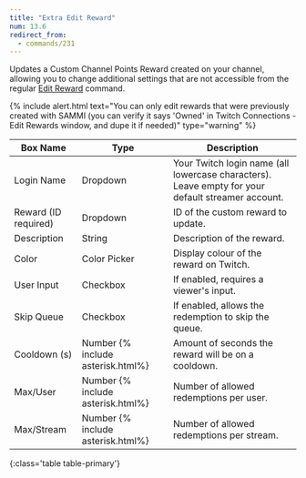 ```yaml
---
title: "Extra Edit Reward"
num: 13.6
redirect_from:
  - commands/231
---
```


Updates a Custom Channel Points Reward created on your channel, allowing you to change additional settings that are not accessible from the regular [Edit Reward](twitch#editreward) command.

{% include alert.html text="You can only edit rewards that were previously created with SAMMI (you can verify it says 'Owned' in Twitch Connections - Edit Rewards window, and dupe it if needed)" type="warning" %} 

| Box Name | Type | Description | 
|-------|--------|--------
|Login Name|Dropdown|Your Twitch login name (all lowercase characters). Leave empty for your default streamer account.
|Reward (ID required)|Dropdown|ID of the custom reward to update. 
|Description|String|Description of the reward.
|Color|Color Picker|Display colour of the reward on Twitch.
|User Input|Checkbox|If enabled, requires a viewer's input.
|Skip Queue|Checkbox|If enabled, allows the redemption to skip the queue.
|Cooldown (s)|Number {% include asterisk.html%}|Amount of seconds the reward will be on a cooldown.
|Max/User|Number {% include asterisk.html%}|Number of allowed redemptions per user.
|Max/Stream|Number {% include asterisk.html%}|Number of allowed redemptions per stream.
{:class='table table-primary'}










